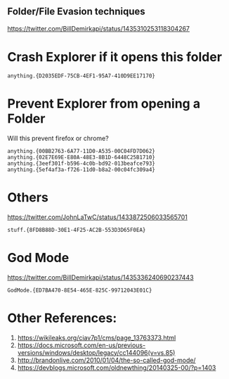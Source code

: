 ## Folder/File Evasion techniques
https://twitter.com/BillDemirkapi/status/1435310253118304267

# Crash Explorer if it opens this folder
```
anything.{D2035EDF-75CB-4EF1-95A7-410D9EE17170}
```

# Prevent Explorer from opening a Folder
Will this prevent firefox or chrome? 
```
anything.{00BB2763-6A77-11D0-A535-00C04FD7D062}
anything.{02E7E69E-E80A-48E3-8B1D-6448C25B1710}
anything.{3eef301f-b596-4c0b-bd92-013beafce793}
anything.{5ef4af3a-f726-11d0-b8a2-00c04fc309a4}
```

# Others
https://twitter.com/JohnLaTwC/status/1433872506033565701
```
stuff.{8FD8B88D-30E1-4F25-AC2B-553D3D65F0EA}
```

# God Mode
https://twitter.com/BillDemirkapi/status/1435336240690237443
```
GodMode.{ED7BA470-8E54-465E-825C-99712043E01C}
```

# Other References: 
1. https://wikileaks.org/ciav7p1/cms/page_13763373.html
2. https://docs.microsoft.com/en-us/previous-versions/windows/desktop/legacy/cc144096(v=vs.85)
3. http://brandonlive.com/2010/01/04/the-so-called-god-mode/
4. https://devblogs.microsoft.com/oldnewthing/20140325-00/?p=1403
